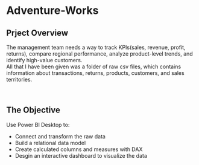# Adventure-Works

## Prject Overview
The management team needs a way to track KPIs(sales, revenue, profit, returns), compare regional performance, analyze product-level trends, and identify high-value customers.
<br>
All that I have been given was a folder of raw csv files, which contains information about transactions, returns, products, customers, and sales territories.

<br>

## The Objective
Use Power BI Desktop to:
- Connect and transform the raw data
- Build a relational data model
- Create calculated columns and measures with DAX
- Desgin an interactive dashboard to visualize the data
